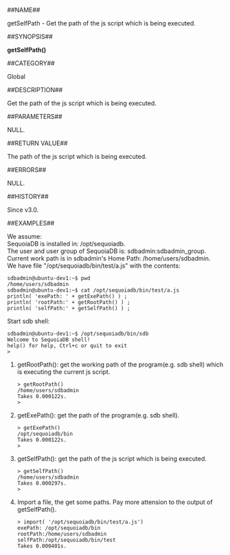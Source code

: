 
##NAME##

getSelfPath - Get the path of the js script which is being executed.

##SYNOPSIS##

**getSelfPath()**

##CATEGORY##

Global

##DESCRIPTION##

Get the path of the js script which is being executed.

##PARAMETERS##

NULL.

##RETURN VALUE##

The path of the js script which is being executed.

##ERRORS##

NULL.

##HISTORY##

Since v3.0.

##EXAMPLES##

We assume:  
SequoiaDB is installed in: /opt/sequoiadb.  
The user and user group of SequoiaDB is: sdbadmin:sdbadmin_group.  
Current work path is in sdbadmin's Home Path: /home/users/sdbadmin.  
We have file "/opt/sequoiadb/bin/test/a.js" with the contents:

```lang-bash
sdbadmin@ubuntu-dev1:~$ pwd
/home/users/sdbadmin
sdbadmin@ubuntu-dev1:~$ cat /opt/sequoiadb/bin/test/a.js
println( 'exePath: ' + getExePath() ) ;
println( 'rootPath:' + getRootPath() ) ;
println( 'selfPath:' + getSelfPath() ) ;
```

Start sdb shell:

```lang-bash
sdbadmin@ubuntu-dev1:~$ /opt/sequoiadb/bin/sdb
Welcome to SequoiaDB shell!
help() for help, Ctrl+c or quit to exit
>
```

1. getRootPath(): get the working path of the program(e.g. sdb shell) which is executing the current js script.

	```lang-javascript
	> getRootPath()
	/home/users/sdbadmin
	Takes 0.000122s.
	>
 	```

2. getExePath(): get the path of the program(e.g. sdb shell).

	```lang-javascript
	> getExePath()
	/opt/sequoiadb/bin
	Takes 0.000122s.
	>
 	```

3. getSelfPath(): get the path of the js script which is being executed.

	```lang-javascript
	> getSelfPath()
	/home/users/sdbadmin
	Takes 0.000297s.
	>
 	```

4. Import a file, the get some paths. Pay more attension to the output of  getSelfPath().


	```lang-javascript
	> import( '/opt/sequoiadb/bin/test/a.js')
	exePath: /opt/sequoiadb/bin
	rootPath:/home/users/sdbadmin
	selfPath:/opt/sequoiadb/bin/test
	Takes 0.000401s.
	```